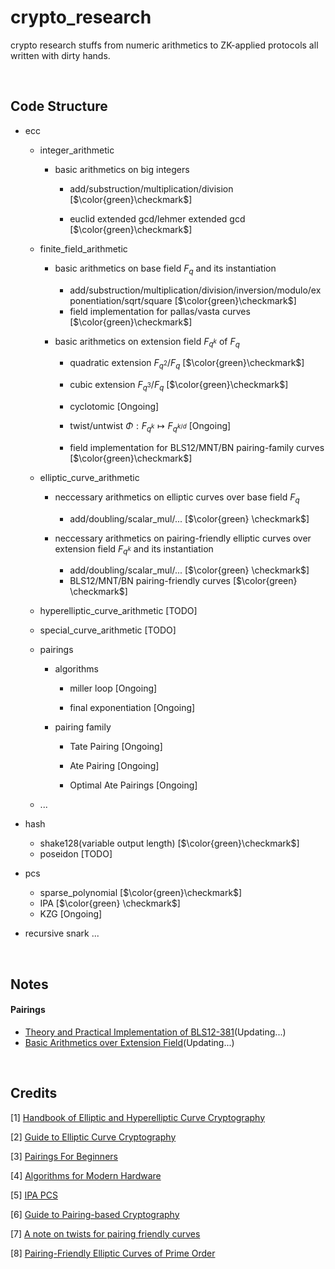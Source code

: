 # crypto_research

crypto research stuffs from numeric arithmetics to ZK-applied protocols all written with dirty hands.

<br />

## Code Structure

- ecc 
    - integer_arithmetic 

        - basic arithmetics on big integers

          - add/substruction/multiplication/division [$`\color{green}\checkmark`$]

          - euclid extended gcd/lehmer extended gcd [$`\color{green}\checkmark`$]

    - finite_field_arithmetic 

        - basic arithmetics on base field $F_q$ and its instantiation

          - add/substruction/multiplication/division/inversion/modulo/exponentiation/sqrt/square [$`\color{green}\checkmark`$]
          - field implementation for pallas/vasta curves [$`\color{green}\checkmark`$] 

        - basic arithmetics on extension field $F_{q^k}$ of $F_q$

            - quadratic extension $F_{q^2}/F_{q}$ [$`\color{green}\checkmark`$]

            - cubic extension $F_{q^3}/F_{q}$ [$`\color{green}\checkmark`$]

            - cyclotomic [Ongoing]

            - twist/untwist $\Phi: F_{q^k} \mapsto F_{q^{k / d}}$ [Ongoing]
            - field implementation for BLS12/MNT/BN pairing-family curves [$`\color{green}\checkmark`$]

    - elliptic_curve_arithmetic 

        - neccessary arithmetics on elliptic curves over base field $F_q$ 

          - add/doubling/scalar_mul/... [$`\color{green} \checkmark`$]

        - neccessary arithmetics on pairing-friendly elliptic curves over extension field $F_{q^k}$ and its instantiation

          - add/doubling/scalar_mul/... [$`\color{green} \checkmark`$]
          - BLS12/MNT/BN pairing-friendly curves [$`\color{green} \checkmark`$]

    - hyperelliptic_curve_arithmetic [TODO] 

    - special_curve_arithmetic [TODO]

    - pairings 

        - algorithms

            - miller loop [Ongoing]

            - final exponentiation [Ongoing]

        - pairing family

          - Tate Pairing [Ongoing]

          - Ate Pairing [Ongoing]

          - Optimal Ate Pairings [Ongoing]

    - ...

- hash
    - shake128(variable output length) [$`\color{green}\checkmark`$]
    - poseidon [TODO]

- pcs
    - sparse_polynomial [$`\color{green}\checkmark`$]
    - IPA [$`\color{green} \checkmark`$]
    - KZG [Ongoing]

- recursive snark
    ...

<br />

## Notes 

#### Pairings

- [Theory and Practical Implementation of BLS12-381](https://hackmd.io/@70xfCGp1QViTYYJh3AMrQg/ryo55eEeC)(Updating...)
- [Basic Arithmetics over Extension Field](https://hackmd.io/@70xfCGp1QViTYYJh3AMrQg/rJZ-A_M1R)(Updating...)

<br />

## Credits

[1] [Handbook of Elliptic and Hyperelliptic Curve Cryptography](https://blkcipher.pl/assets/pdfs/Handbook_of_Elliptic_and_Hyperelliptic_Curve_Cryptography.pdf)

[2] [Guide to Elliptic Curve Cryptography](http://tomlr.free.fr/Math%E9matiques/Math%20Complete/Cryptography/Guide%20to%20Elliptic%20Curve%20Cryptography%20-%20D.%20Hankerson,%20A.%20Menezes,%20S.%20Vanstone.pdf)

[3] [Pairings For Beginners](https://static1.squarespace.com/static/5fdbb09f31d71c1227082339/t/5ff394720493bd28278889c6/1609798774687/PairingsForBeginners.pdf)

[4] [Algorithms for Modern Hardware](https://en.algorithmica.org/hpc/)

[5] [IPA PCS](https://hackmd.io/@arijitdutta67/r1ZFKoHy2#Accumulation-of-IPA-PCS-and-Recursive-Process-in-Aztec-3)

[6] [Guide to Pairing-based Cryptography](https://www.math.u-bordeaux.fr/~damienrobert/csi/book/book.pdf)

[7] [A note on twists for pairing friendly curves](http://indigo.ie/%7Emscott/twists.pdf)

[8] [Pairing-Friendly Elliptic Curves of Prime Order](https://eprint.iacr.org/2005/133.pdf)